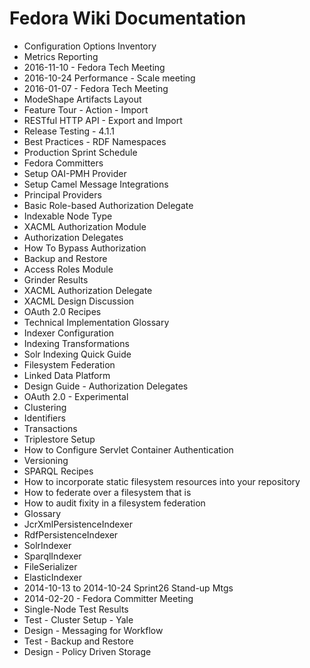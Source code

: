 # Fedora Wiki Documentation

- Configuration Options Inventory
- Metrics Reporting
- 2016-11-10 - Fedora Tech Meeting
- 2016-10-24 Performance - Scale meeting
- 2016-01-07 - Fedora Tech Meeting
- ModeShape Artifacts Layout
- Feature Tour - Action - Import
- RESTful HTTP API - Export and Import
- Release Testing - 4.1.1
- Best Practices - RDF Namespaces
- Production Sprint Schedule
- Fedora Committers
- Setup OAI-PMH Provider
- Setup Camel Message Integrations
- Principal Providers
- Basic Role-based Authorization Delegate
- Indexable Node Type
- XACML Authorization Module
- Authorization Delegates
- How To Bypass Authorization
- Backup and Restore
- Access Roles Module
- Grinder Results
- XACML Authorization Delegate
- XACML Design Discussion
- OAuth 2.0 Recipes
- Technical Implementation Glossary
- Indexer Configuration
- Indexing Transformations
- Solr Indexing Quick Guide
- Filesystem Federation
- Linked Data Platform
- Design Guide - Authorization Delegates
- OAuth 2.0 - Experimental
- Clustering
- Identifiers
- Transactions
- Triplestore Setup
- How to Configure Servlet Container Authentication
- Versioning
- SPARQL Recipes
- How to incorporate static filesystem resources into your repository
- How to federate over a filesystem that is
- How to audit fixity in a filesystem federation
- Glossary
- JcrXmlPersistenceIndexer
- RdfPersistenceIndexer
- SolrIndexer
- SparqlIndexer
- FileSerializer
- ElasticIndexer
- 2014-10-13 to 2014-10-24 Sprint26 Stand-up Mtgs
- 2014-02-20 - Fedora Committer Meeting
- Single-Node Test Results
- Test - Cluster Setup - Yale
- Design - Messaging for Workflow
- Test - Backup and Restore
- Design - Policy Driven Storage
